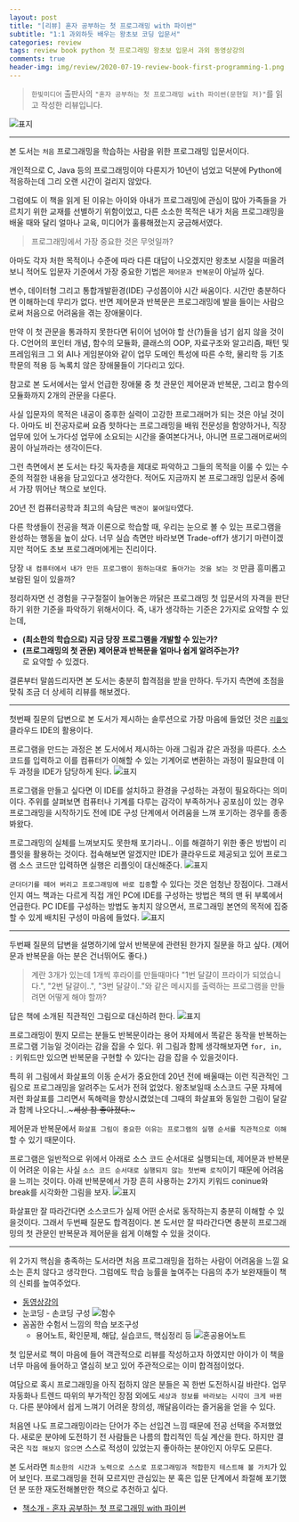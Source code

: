 ```yaml
---  
layout: post  
title: "[리뷰] 혼자 공부하는 첫 프로그래밍 with 파이썬"  
subtitle: "1:1 과외하듯 배우는 왕초보 코딩 입문서"  
categories: review  
tags: review book python 첫 프로그래밍 왕초보 입문서 과외 동영상강의
comments: true  
header-img: img/review/2020-07-19-review-book-first-programming-1.png
---  
```

  
> `한빛미디어` 출판사의 `"혼자 공부하는 첫 프로그래밍 with 파이썬(문현일 저)"`를 읽고 작성한 리뷰입니다.  

![표지](https://theorydb.github.io/assets/img/review/2020-07-19-review-book-first-programming-1.png)  

---
본 도서는 `처음` 프로그래밍을 학습하는 사람을 위한 프로그래밍 입문서이다.

개인적으로 C, Java 등의 프로그래밍이야 다룬지가 10년이 넘었고 덕분에 Python에 적응하는데 그리 오랜 시간이 걸리지 않았다. 

그럼에도 이 책을 읽게 된 이유는 아이와 아내가 프로그래밍에 관심이 많아 가족들을 가르치기 위한 교재를 선별하기 위함이었고, 다른 소소한 목적은 내가 처음 프로그래밍을 배울 때와 달리 얼마나 교육, 미디어가 훌륭해졌는지 궁금해서였다.

> 프로그래밍에서 가장 중요한 것은 무엇일까?

아마도 각자 처한 목적이나 수준에 따라 다른 대답이 나오겠지만 왕초보 시절을 떠올려 보니 적어도 입문자 기준에서 가장 중요한 기법은 `제어문과 반복문`이 아닐까 싶다.

변수, 데이터형 그리고 통합개발환경(IDE) 구성쯤이야 시간 싸움이다. 시간만 충분하다면 이해하는데 무리가 없다. 반면 제어문과 반복문은 프로그래밍에 발을 들이는 사람으로써 처음으로 어려움을 겪는 장애물이다.

만약 이 첫 관문을 통과하지 못한다면 뒤이어 넘어야 할 산(?)들을 넘기 쉽지 않을 것이다. C언어의 포인터 개념, 함수의 모듈화, 클래스의 OOP, 자료구조와 알고리즘, 패턴 및 프레임워크 그 외 AI나 게임분야와 같이 업무 도메인 특성에 따른 수학, 물리학 등 기초 학문의 적용 등 녹록치 않은 장애물들이 기다리고 있다.

참고로 본 도서에서는 앞서 언급한 장애물 중 첫 관문인 제어문과 반복문, 그리고 함수의 모듈화까지 2개의 관문을 다룬다.

사실 입문자의 목적은 내공이 중후한 실력이 고강한 프로그래머가 되는 것은 아닐 것이다. 아마도 비 전공자로써 요즘 핫하다는 프로그래밍을 배워 전문성을 함양하거나, 직장 업무에 있어 노가다성 업무에 소요되는 시간을 줄여본다거나, 아니면 프로그래머로써의 꿈이 아닐까라는 생각이든다.

그런 측면에서 본 도서는 타깃 독자층을 제대로 파악하고 그들의 목적을 이룰 수 있는 수준의 적절한 내용을 담고있다고 생각한다. 적어도 지금까지 본 프로그래밍 입문서 중에서 가장 뛰어난 책으로 보인다.

20년 전 컴퓨터공학과 최고의 속담은 `백견이 불여일타`였다.

다른 학생들이 전공을 책과 이론으로 학습할 때, 우리는 눈으로 볼 수 있는 프로그램을 완성하는 행동을 높이 샀다. 너무 실습 측면만 바라보면 Trade-off가 생기기 마련이겠지만 적어도 초보 프로그래머에게는 진리이다.

당장 `내 컴퓨터에서 내가 만든 프로그램이 원하는대로 돌아가는 것을 보는 것` 만큼 흥미롭고 보람된 일이 있을까?

정리하자면 선 경험을 구구절절이 늘어놓은 까닭은 프로그래밍 첫 입문서의 자격을 판단하기 위한 기준을 파악하기 위해서이다. 즉, 내가 생각하는 기준은 2가지로 요약할 수 있는데,
* __(최소한의 학습으로) 지금 당장 프로그램을 개발할 수 있는가?__  
* __(프로그래밍의 첫 관문) 제어문과 반복문을 얼마나 쉽게 알려주는가?__  
로 요약할 수 있겠다. 

결론부터 말씀드리자면 본 도서는 충분히 합격점을 받을 만하다. 두가지 측면에 초점을 맞춰 조금 더 상세히 리뷰를 해보겠다.

---

첫번째 질문의 답변으로 본 도서가 제시하는 솔루션으로 가장 마음에 들었던 것은 [`리플잇`](https://repl.it/) 클라우드 IDE의 활용이다. 

프로그램을 만드는 과정은 본 도서에서 제시하는 아래 그림과 같은 과정을 따른다. 소스코드를 입력하고 이를 컴퓨터가 이해할 수 있는 기계어로 변환하는 과정이 필요한데 이 두 과정을 IDE가 담당하게 된다.
![표지](https://theorydb.github.io/assets/img/review/2020-07-19-review-book-first-programming-8.png)  

프로그램을 만들고 싶다면 이 IDE를 설치하고 환경을 구성하는 과정이 필요하다는 의미이다. 주위를 살펴보면 컴퓨터나 기계를 다루는 감각이 부족하거나 공포심이 있는 경우 프로그래밍을 시작하기도 전에 IDE 구성 단계에서 어려움을 느껴 포기하는 경우를 종종 봐왔다.

프로그래밍의 실체를 느껴보지도 못한채 포기라니.. 이를 해결하기 위한 좋은 방법이 리플잇을 활용하는 것이다. 접속해보면 알겠지만 IDE가 클라우드로 제공되고 있어 프로그램 소스 코드만 입력하면 실행은 리플잇이 대신해준다. 
![표지](https://theorydb.github.io/assets/img/review/2020-07-19-review-book-first-programming-7.png)  

`군더더기를 떼어 버리고 프로그래밍에 바로 집중`할 수 있다는 것은 엄청난 장점이다. 그래서인지 여느 책과는 다르게 직접 개인 PC에 IDE를 구성하는 방법은 책의 맨 뒤 부록에서 언급한다. PC IDE를 구성하는 방법도 놓치지 않으면서, 프로그래밍 본연의 목적에 집중할 수 있게 배치된 구성이 마음에 들었다.
![표지](https://theorydb.github.io/assets/img/review/2020-07-19-review-book-first-programming-3.png)  

---

두번째 질문의 답변을 설명하기에 앞서 반복문에 관련된 한가지 질문을 하고 싶다. (제어문과 반복문을 아는 분은 건너뛰어도 좋다.)

> 계란 3개가 있는데 1개씩 후라이를 만들때마다 "1번 달걀이 프라이가 되었습니다.", "2번 달걀이..", "3번 달걀이.."와 같은 메시지를 출력하는 프로그램을 만들려면 어떻게 해야 할까?

답은 책에 소개된 직관적인 그림으로 대신하려 한다.
![표지](https://theorydb.github.io/assets/img/review/2020-07-19-review-book-first-programming-5.png)  

프로그래밍이 뭔지 모르는 분들도 반복문이라는 용어 자체에서 똑같은 동작을 반복하는 프로그램 기능일 것이라는 감을 잡을 수 있다. 위 그림과 함께 생각해보자면 `for, in, :` 키워드만 있으면 반복문을 구현할 수 있다는 감을 잡을 수 있을것이다.

특히 위 그림에서 화살표의 이동 순서가 중요한데 20년 전에 배울때는 이런 직관적인 그림으로 프로그래밍을 알려주는 도서가 전혀 없었다. 왕초보일때 소스코드 구문 자체에 저런 화살표를 그리면서 독해력을 향상시켰었는데 그때의 화살표와 동일한 그림이 달갈과 함께 나오다니..~~~세상 참 좋아졌다.~~~ 

제어문과 반복문에서 `화살표 그림이 중요한 이유는 프로그램의 실행 순서를 직관적으로 이해`할 수 있기 때문이다. 

프로그램은 일반적으로 위에서 아래로 소스 코드 순서대로 실행되는데, 제어문과 반복문이 어려운 이유는 사실 `소스 코드 순서대로 실행되지 않는 첫번째 로직`이기 때문에 어려움을 느끼는 것이다. 
아래 반복문에서 가장 흔히 사용하는 2가지 키워드 coninue와 break를 시각화한 그림을 보자.
![표지](https://theorydb.github.io/assets/img/review/2020-07-19-review-book-first-programming-6.png)  

화살표만 잘 따라간다면 소스코드가 실제 어떤 순서로 동작하는지 충분히 이해할 수 있을것이다. 그래서 두번째 질문도 합격점이다. 본 도서만 잘 따라간다면 충분히 프로그래밍의 첫 관문인 반복문과 제어문을 쉽게 이해할 수 있을 것이다.

---

위 2가지 핵심을 충족하는 도서라면 처음 프로그래밍을 접하는 사람이 어려움을 느낄 요소는 흔치 않다고 생각한다. 그럼에도 학습 능률을 높여주는 다음의 추가 보완재들이 책의 신뢰를 높여주었다. 
* [동영상강의](https://www.youtube.com/channel/UCK3srTIIG3LtqQRDFH1Gh4A)
* 눈코딩 - 손코딩 구성
  ![함수](https://theorydb.github.io/assets/img/review/2020-07-19-review-book-first-programming-4.png)  
* 꼼꼼한 수험서 느낌의 학습 보조구성
  - 용어노트, 확인문제, 해답, 실습코드, 핵심정리 등
  ![혼공용어노트](https://theorydb.github.io/assets/img/review/2020-07-19-review-book-first-programming-4.png)  

첫 입문서로 책이 마음에 들어 객관적으로 리뷰를 작성하고자 하였지만 아이가 이 책을 너무 마음에 들어하고 열심히 보고 있어 주관적으로는 이미 합격점이었다.

여담으로 혹시 프로그래밍을 아직 접하지 않은 분들은 꼭 한번 도전하시길 바란다. 업무 자동화나 트렌드 따위의 부가적인 장점 외에도 `세상과 정보를 바라보는 시각이 크게 바뀐다`. 다른 분야에서 쉽게 느껴기 어려운 창의성, 깨달음이라는 즐거움을 얻을 수 있다.

처음엔 나도 프로그래밍이라는 단어가 주는 선입견 느낌 때문에 전공 선택을 주저했었다. 새로운 분야에 도전하기 전 사람들은 나름의 합리적인 득실 계산을 한다. 하지만 결국은 `직접 해보지 않으면` 스스로 적성이 있었는지 좋아하는 분야인지 아무도 모른다.

본 도서라면 `최소한의 시간과 노력으로 스스로 프로그래밍과 적합한지 테스트해 볼 가치`가 있어 보인다. 프로그래밍을 전혀 모르지만 관심있는 분 혹은 입문 단계에서 좌절해 포기했던 분 또한 재도전해볼만한 책으로 추천하고 싶다.


* [책소개 - 혼자 공부하는 첫 프로그래밍 with 파이썬](http://www.yes24.com/Product/Goods/90617738?Acode=101)


